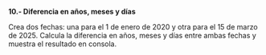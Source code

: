 <strong>10.- Diferencia en años, meses y días</strong>

Crea dos fechas: una para el 1 de enero de 2020 y otra para el 15 de marzo de 2025. Calcula la diferencia en años, meses y días entre ambas fechas y muestra el resultado en consola.